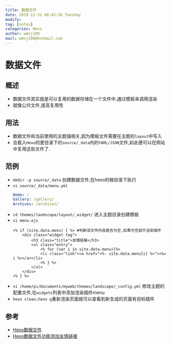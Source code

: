 ```yaml
---
title: 数据文件
date: 2019-12-31 08:43:20 Tuesday
modify:
tag: [notes]
categories: Hexo
author: wmsj100
mail: wmsj100@hotmail.com
---
```


# 数据文件

## 概述

- 数据文件其实就是可以复用的数据存储在一个文件中,通过模板来调用渲染
- 就像公共文件,提高复用性

## 用法

- 数据文件和当前使用的主题强相关,因为模板文件需要在主题的`layout`中写入
- 会载入`Hexo`的更目录下的`source/_data`内的`YAML/JSON`文件,如此便可以在网站中复用这些文件了.

## 范例

- `mkdir -p source/_data` 创建数据文件,在hexo的根目录下执行
- `vi source/_data/menu.yml`
	```yml
	Home: /
	Gallery: /gallery/
	Archives: /archives/
	```
- `cd themes/landscape/layout/_widget/` 进入主题目录创建模板
- `vi menu.ejs`
	```ejs
	<% if (site.data.menu) { %> #判断该文件内容是否为空,如果为空就不渲染插件
		<div class="widget tag">
			<h3 class="title">友情链接</h3>
			<ul class="entry">
				<% for (var i in site.data.menu){%>
				<li class="link"><a href="<%- site.data.menu[i] %>"><%= i %></a></li>
				<% } %>
			</ul>
		</div>
	<% } %>
	```
- `vi /home/pi/Documents/myweb/themes/landscape/_config.yml` 修改主题的配置文件,在`widgets`列表中添加渲染插件menu
- `hexo clean;hexo g`重新渲染页面就可以查看到新生成的页面有目标插件

## 参考

- [Hexo数据文件](https://hexo.io/zh-cn/docs/data-files)
- [Hexo数据文件功能添加友情链接](https://www.jianshu.com/p/43eb0819f51a)
